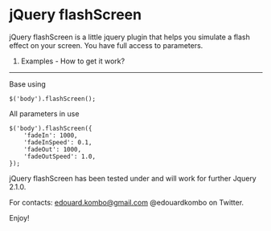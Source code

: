 jQuery flashScreen
===================

jQuery flashScreen is a little jquery plugin that helps you simulate a flash effect on your screen.
You have full access to parameters.

1) Examples - How to get it work?
---------------------------------

Base using

    $('body').flashScreen();


All parameters in use 

    $('body').flashScreen({
        'fadeIn': 1000,
        'fadeInSpeed': 0.1,
        'fadeOut': 1000,
        'fadeOutSpeed': 1.0,
    });


jQuery flashScreen has been tested under and will work for further Jquery 2.1.0.

For contacts:
edouard.kombo@gmail.com
@edouardkombo on Twitter.

Enjoy!